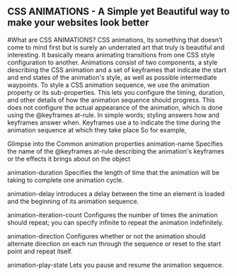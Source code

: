 ## CSS ANIMATIONS - A Simple yet Beautiful way to make your websites look better

#What are CSS ANIMATIONS?
CSS animations, its something that doesn’t come to mind first but is surely an underrated art that truly is beautiful and interesting. It basically means animating transitions from one CSS style configuration to another.
Animations consist of two components, a style describing the CSS animation and a set of keyframes that indicate the start and end states of the animation's style, as well as possible intermediate waypoints. To style a CSS animation sequence, we use the animation property or its sub-properties. This lets you configure the timing, duration, and other details of how the animation sequence should progress. This does not configure the actual appearance of the animation, which is done using the @keyframes at-rule. In simple words; styling answers how and keyframes answer when. Keyframes use a <percentage> to indicate the time during the animation sequence at which they take place
So for example,
 

 
Glimpse into the Common animation properties
animation-name
Specifies the name of the @keyframes at-rule describing the animation's keyframes or the effects it brings about on the object

animation-duration 
Specifies the length of time that the animation will be taking to complete one animation cycle.

animation-delay
introduces a  delay between the time an element is loaded and the beginning of its animation sequence.

animation-iteration-count
Configures the number of times the animation should repeat; you can specify infinite to repeat the animation indefinitely.

animation-direction
Configures whether or not the animation should alternate direction on each run through the sequence or reset to the start point and repeat itself.

animation-play-state
Lets you pause and resume the animation sequence.

